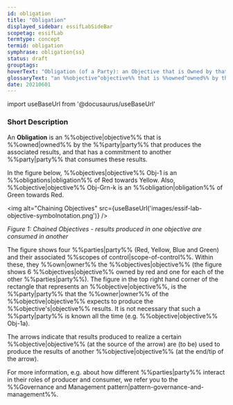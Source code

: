 ```yaml
---
id: obligation
title: "Obligation"
displayed_sidebar: essifLabSideBar
scopetag: essifLab
termtype: concept
termid: obligation
symphrase: obligation{ss}
status: draft
grouptags:
hoverText: "Obligation (of a Party): an Objective that is Owned by that Party for which it produces the associated results, and has a commitment to another Party that consumes these results."
glossaryText: "an %%objective^objective%% that is %%owned^owned%% by the %%party^party%% that produces the associated results, and that has a commitment to another %%party^party%% that consumes these results."
date: 20210601
---
```


import useBaseUrl from '@docusaurus/useBaseUrl'

### Short Description
An **Obligation** is an %%objective|objective%% that is %%owned|owned%% by the %%party|party%% that produces the associated results, and that has a commitment to another %%party|party%% that consumes these results.

In the figure below, %%objectives|objective%% Obj-1 is an %%obligations|obligation%% of Red towards Yellow. Also, %%objective|objective%% Obj-Grn-k is an %%obligation|obligation%% of Green towards Red.

<img
  alt="Chaining Objectives"
  src={useBaseUrl('images/essif-lab-objective-symbolnotation.png')}
/>

*Figure 1: Chained Objectives - results produced in one objective are consumed in another*

The figure shows four %%parties|party%% (Red, Yellow, Blue and Green) and their associated %%scopes of control|scope-of-control%%. Within these, they %%own|owner%% the %%objectives|objective%% (the figure shows 6 %%objectives|objective%% owned by red and one for each of the other %%parties|party%%). The figure in the top right hand corner of the rectangle that represents an %%objective|objective%%, is the %%party|party%% that the %%owner|owner%% of the %%objective|objective%% expects to produce the %%objective's|objective%% results. It is not necessary that such a %%party|party%% is known all the time (e.g. %%objective|objective%% Obj-1a).

The arrows indicate that results produced to realize a certain %%objective|objective%% (at the source of the arrow) are (to be) used to produce the results of another %%objective|objective%% (at the end/tip of the arrow).

For more information, e.g. about how different %%parties|party%% interact in their roles of producer and consumer, we refer you to the %%Governance and Management pattern|pattern-governance-and-management%%.